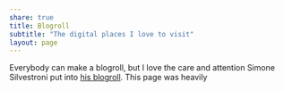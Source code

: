 ```yaml
---
share: true
title: Blogroll
subtitle: "The digital places I love to visit"
layout: page
---
```

Everybody can make a blogroll, but I love the care and attention Simone Silvestroni put into [his blogroll](https://simonesilvestroni.com/blogroll/). This page was heavily 